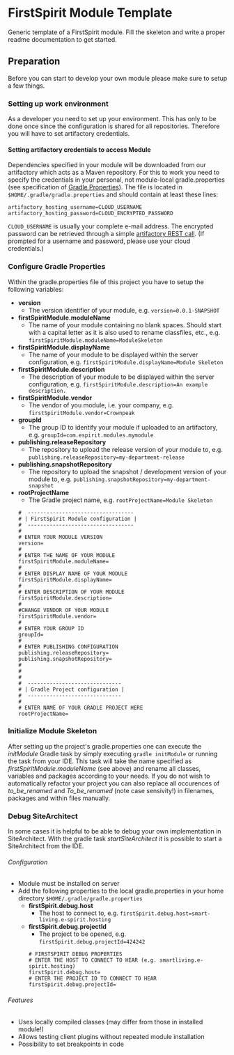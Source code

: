 # FirstSpirit Module Template
 
Generic template of a FirstSpirit module. Fill the skeleton and write a proper readme documentation to get started.

## Preparation

Before you can start to develop your own module please make sure to setup a few things.

### Setting up work environment
As a developer you need to set up your environment. This has only to be done once since the
configuration is shared for all repositories. Therefore you will have to set artifactory credentials.

#### Setting artifactory credentials to access Module
Dependencies specified in your module will be downloaded from our artifactory which acts as
a Maven repository. For this to work you need to specify the credentials in your personal, not
module-local gradle.properties (see specification of
[Gradle Properties](https://docs.gradle.org/current/userguide/build_environment.html#sec:gradle_configuration_properties)).
The file is located in `$HOME/.gradle/gradle.properties` and should contain at least these lines:
```
artifactory_hosting_username=CLOUD_USERNAME
artifactory_hosting_password=CLOUD_ENCRYPTED_PASSWORD
```
`CLOUD_USERNAME` is usually your complete e-mail address. The encrypted password can be
retrieved through a simple
[artifactory REST call](https://artifactory.e-spirit.hosting/artifactory/api/security/encryptedPassword).
(If prompted for a username and password, please use your cloud credentials.)

### Configure Gradle Properties

Within the gradle.properties file of this project you have to setup the following variables:

- **version** 
  - The version identifier of your module, e.g. `version=0.0.1-SNAPSHOT`
- **firstSpiritModule.moduleName** 
  - The name of your module containing no blank spaces. Should start with a capital
  letter as it is also used to rename classfiles, etc., e.g. `firstSpiritModule.moduleName=ModuleSkeleton`
- **firstSpiritModule.displayName** 
  - The name of your module to be displayed within the server configuration, e.g. `firstSpiritModule.displayName=Module Skeleton`
- **firstSpiritModule.description**
  - The description of your module to be displayed within the server configuration, e.g. `firstSpiritModule.description=An example description.`
- **firstSpiritModule.vendor**
  - The vendor of you module, i.e. your company, e.g. `firstSpiritModule.vendor=Crownpeak`
- **groupId**
  - The group ID to identify your module if uploaded to an artifactory, e.g. `groupId=com.espirit.modules.mymodule`
- **publishing.releaseRepository**
  - The repository to upload the release version of your module to, e.g. `publishing.releaseRepository=my-department-release`
- **publishing.snapshotRepository**
  - The repository to upload the snapshot / development version of your module to, e.g. `publishing.snapshotRepository=my-department-snapshot`
- **rootProjectName**
  - The Gradle project name, e.g. `rootProjectName=Module Skeleton`
  ```
  #  ----------------------------------
  # | FirstSpirit Module configuration |
  #  ----------------------------------
  #
  # ENTER YOUR MODULE VERSION
  version=
  #
  # ENTER THE NAME OF YOUR MODULE
  firstSpiritModule.moduleName=
  #
  # ENTER DISPLAY NAME OF YOUR MODULE
  firstSpiritModule.displayName=
  #
  # ENTER DESCRIPTION OF YOUR MODULE
  firstSpiritModule.description=
  #
  #CHANGE VENDOR OF YOUR MODULE
  firstSpiritModule.vendor=
  #
  # ENTER YOUR GROUP ID
  groupId=
  #
  # ENTER PUBLISHING CONFIGURATION
  publishing.releaseRepository=
  publishing.snapshotRepository=
  #
  #
  # 
  #  ------------------------------
  # | Gradle Project configuration |
  #  ------------------------------
  #
  # ENTER NAME OF YOUR GRADLE PROJECT HERE
  rootProjectName=
  ```

### Initialize Module Skeleton

After setting up the project's gradle.properties one can execute the *initModule* Gradle task by simply executing
`gradle initModule` or running the task from your IDE. This task will take the name specified as 
*firstSpiritModule.moduleName* (see above) and rename all classes, variables and packages according to your needs. If
you do not wish to automatically refactor your project you can also replace all occurences of *to_be_renamed* and
*To_be_renamed* (note case sensivity!) in filenames, packages and within files manually.

### Debug SiteArchitect
In some cases it is helpful to be able to debug your own implementation in SiteArchitect. With the gradle task 
*startSiteArchitect* it is possible to start a SiteArchitect from the IDE.
###### Configuration
- Module must be installed on server
- Add the following properties to the local gradle.properties in your home directory `$HOME/.gradle/gradle.properties`
  - **firstSpirit.debug.host**
    - The host to connect to, e.g. `firstSpirit.debug.host=smart-living.e-spirit.hosting`
  - **firstSpirit.debug.projectId**
    - The project to be opened, e.g. `firstSpirit.debug.projectId=424242`
    ```
    # FIRSTSPIRIT DEBUG PROPERTIES
    # ENTER THE HOST TO CONNECT TO HEAR (e.g. smartliving.e-spirit.hosting)
    firstSpirit.debug.host=
    # ENTER THE PROJECT ID TO CONNECT TO HEAR
    firstSpirit.debug.projectId=
    ```
###### Features
- Uses locally compiled classes (may differ from those in installed module!)
- Allows testing client plugins without repeated module installation
- Possibility to set breakpoints in code